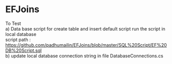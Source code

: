 # EFJoins

To Test <br />
  a) Data base script for create table and insert default script run the script in local database  <br />
      script path : https://github.com/padhumailin/EFJoins/blob/master/SQL%20Script/EF%20DB%20Script.sql  <br />
  b) update local database connection string in file DatabaseConnections.cs <br />
